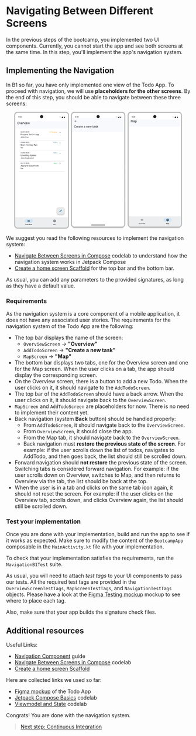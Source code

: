 # Navigating Between Different Screens

In the previous steps of the bootcamp, you implemented two UI components. Currently, you cannot start the app and see both screens at the same time. In this step, you'll implement the app's navigation system.

## Implementing the Navigation

In B1 so far, you have only implemented one view of the Todo App. To proceed with navigation, we will use **placeholders for the other screens**. By the end of this step, you should be able to navigate between these three screens:

<p align="center">
  <img alt="Overview screen" src="assets/4-Navigation/OverviewScreenWithNav.jpg" width="29.7%" />
  <img alt="Add Todo screen" src="assets/4-Navigation/AddTodoScreenPlaceholder.jpg" width="30%" />
  <img alt="Map screen" src="assets/4-Navigation/MapScreenPlaceholder.jpg" width="30%" />
</p>

We suggest you read the following resources to implement the navigation system:

- [Navigate Between Screens in Compose](https://developer.android.com/codelabs/basic-android-kotlin-compose-navigation?hl=en#0) codelab to understand how the navigation system works in Jetpack Compose
- [Create a home screen Scaffold](https://developer.android.com/develop/ui/compose/quick-guides/collections/create-a-home-screen-scaffold) for the top bar and the bottom bar.

As usual, you can add any parameters to the provided signatures, as long as they have a default value.

### Requirements

As the navigation system is a core component of a mobile application, it does not have any associated user stories. The requirements for the navigation system of the Todo App are the following:

- The top bar displays the name of the screen:
  - `OverviewScreen` → **"Overview"**
  - `AddTodoScreen` → **"Create a new task"**
  - `MapScreen` → **"Map"**
- The bottom bar displays two tabs, one for the Overview screen and one for the Map screen.
  When the user clicks on a tab, the app should display the corresponding screen.
- On the Overview screen, there is a button to add a new Todo.
  When the user clicks on it, it should navigate to the `AddTodoScreen`.
- The top bar of the `AddTodoScreen` should have a back arrow.
  When the user clicks on it, it should navigate back to the `OverviewScreen`.
- `MapScreen` and `AddTodoScreen` are placeholders for now. There is no need to implement their content yet.
- Back navigation (system **Back** button) should be handled properly:
  - From `AddTodoScreen`, it should navigate back to the `OverviewScreen`.
  - From `OverviewScreen`, it should close the app.
  - From the Map tab, it should navigate back to the `OverviewScreen`.
  - Back navigation must **restore the previous state of the screen**.
    For example: if the user scrolls down the list of todos, navigates to AddTodo, and then goes back, the list should still be scrolled down.
- Forward navigation should **not restore** the previous state of the screen.
  Switching tabs is considered forward navigation.
  For example: if the user scrolls down on Overview, switches to Map, and then returns to Overview via the tab, the list should be back at the top.
- When the user is in a tab and clicks on the same tab icon again, it should not reset the screen.
  For example: if the user clicks on the Overview tab, scrolls down, and clicks Overview again, the list should still be scrolled down.

### Test your implementation

Once you are done with your implementation, build and run the app to see if it works as expected.
Make sure to modify the content of the `BootcampApp` composable in the `MainActivity.kt` file with your implementation.

To check that your implementation satisfies the requirements, run the `NavigationB1Test` suite.

As usual, you will need to attach *test tags* to your UI components to pass our tests. All the required test tags are provided in the `OverviewScreenTestTags`, `MapScreenTestTags`, and `NavigationTestTags` objects. Please have a look at the [Figma Testing mockup](https://www.figma.com/design/IDm3NGS988Myo01P0Wa0Cr/TO-DO-APP-Mockup-FALL?node-id=435-3350) mockup to see where to place each tag.

Also, make sure that your app builds the signature check files.

## Additional resources

Useful Links:
- [Navigation Component](https://developer.android.com/guide/navigation/principles) guide
- [Navigate Between Screens in Compose](https://developer.android.com/codelabs/basic-android-kotlin-compose-navigation?hl=en#0) codelab
- [Create a home screen Scaffold](https://developer.android.com/develop/ui/compose/quick-guides/collections/create-a-home-screen-scaffold)

Here are collected links we used so far:

- [Figma mockup](https://www.figma.com/design/IDm3NGS988Myo01P0Wa0Cr/TO-DO-APP-Mockup-FALL?node-id=435-3350) of the Todo App
- [Jetpack Compose Basics](https://developer.android.com/codelabs/jetpack-compose-basics) codelab
- [Viewmodel and State](https://developer.android.com/codelabs/basic-android-kotlin-compose-viewmodel-and-state) codelab

Congrats! You are done with the navigation system.

> [Next step: Continuous Integration](5-ContinuousIntegration.md)
